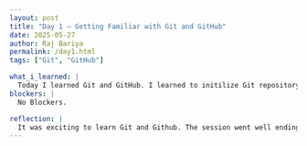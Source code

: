 ```yaml
---
layout: post
title: "Day 1 – Getting Familiar with Git and GitHub"
date: 2025-05-27
author: Raj Bariya
permalink: /day1.html
tags: ["Git", "GitHub"]

what_i_learned: |
  Today I learned Git and GitHub. I learned to initilize Git repository, track changes, understanding version control, pushing code to GitHub.It was a great refresher and solid base to start working on real-world project.
blockers: |
  No Blockers.

reflection: |
  It was exciting to learn Git and Github. The session went well ending with a Jeopardy games to revise what I learned. At the end I would say the first day was very fruitful and cant wait to start again tomorrow.
---
```

